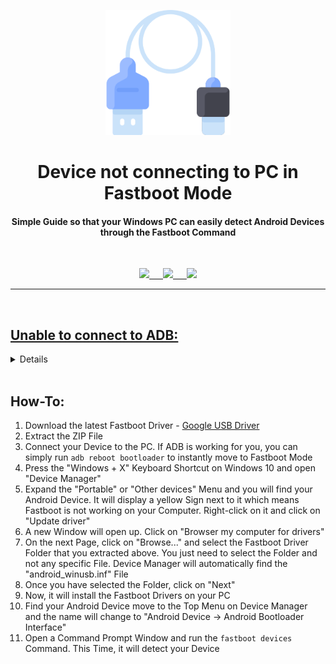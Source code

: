 <p align="center"><img src="https://github.com/K3V1991/Device-not-connecting-to-PC-in-Fastboot-Mode/blob/main/USB.png" width="200"></a>
<h1 align="center"><b>Device not connecting to PC in Fastboot Mode</b></h1>
<h4 align="center">Simple Guide so that your Windows PC can easily detect Android Devices through the Fastboot Command</h4>
<br />

<p align="center">
<a href="https://ko-fi.com/k3v1991" alt="Ko-fi"><img src="https://img.shields.io/badge/Ko--fi-F16061?style=for-the-badge&logo=ko-fi&logoColor=white"> &emsp;
<a href="https://www.paypal.com/cgi-bin/webscr?cmd=_s-xclick&hosted_button_id=HW8B98TVDLKWA" alt="PayPal"><img src="https://img.shields.io/badge/PayPal-00457C?style=for-the-badge&logo=paypal&logoColor=white"> &emsp;
<a href="https://github.com/K3V1991/Donate-Crypto/blob/main/README.md" alt="Crypto"><img src="https://img.shields.io/badge/Bitcoin-000?style=for-the-badge&logo=bitcoin&logoColor=white">
</p>
<hr />
<br />

## Unable to connect to ADB:
<details>
  <summary>Click to expand</summary>
  
1. AMD Bug - [XDA Thread](https://forum.xda-developers.com/t/fix-fastboot-issues-on-ryzen-based-pcs.4186321/)
2. Switch Device from "Charging" to "File Transfer" Mode
3. Install the latest Device Driver or Universal USB Driver
4. Try another USB Cable
5. Use another USB Port (USB 3.0 Port to USB 2.0)
6. Try to execute Fastboot Command without connecting your Device, and once it says "waiting for device" plug in your USB Cable
7. Windows: Click "Change advanced power setting" on your chosen Plan and expand "USB Settings". Under "USB Settings" Section, expand "USB selective suspend setting" and change it to "Disabled" for On Battery and Plugged In
8. Try another PC
</details>
<br />

## How-To:
1. Download the latest Fastboot Driver - [Google USB Driver](https://developer.android.com/studio/run/win-usb)
2. Extract the ZIP File
3. Connect your Device to the PC. If ADB is working for you, you can simply run ```adb reboot bootloader``` to instantly move to Fastboot Mode
4. Press the "Windows + X" Keyboard Shortcut on Windows 10 and open "Device Manager"
5. Expand the "Portable" or "Other devices" Menu and you will find your Android Device. It will display a yellow Sign next to it which means Fastboot is not working on your Computer. Right-click on it and click on "Update driver"
6. A new Window will open up. Click on "Browser my computer for drivers"
7. On the next Page, click on "Browse..." and select the Fastboot Driver Folder that you extracted above. You just need to select the Folder and not any specific File. Device Manager will automatically find the "android_winusb.inf" File
8. Once you have selected the Folder, click on "Next"
9. Now, it will install the Fastboot Drivers on your PC
10. Find your Android Device move to the Top Menu on Device Manager and the name will change to "Android Device -> Android Bootloader Interface"
11. Open a Command Prompt Window and run the ```fastboot devices``` Command. This Time, it will detect your Device 
